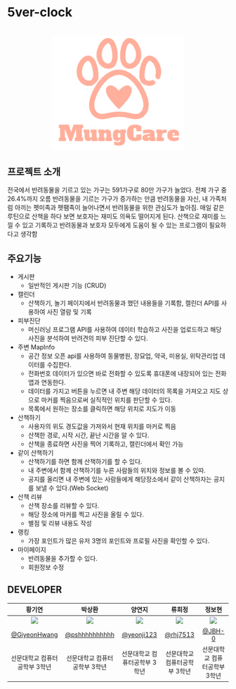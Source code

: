# 5ver-clock
<div align=center>
<br>
<img width="300" src="https://github.com/5ver-clock/5ver-clock/blob/main/5ver-clock-frontend/5ver-clock-info/assets/images/mung.jpg?raw=true"/>

<br>
</div>

## 프로젝트 소개
전국에서 반려동물을 기르고 있는 가구는 591가구로 80만 가구가 늘었다. 전체 가구 중 26.4%까지 오름
반려동물을 기르는 가구가 증가하는 만큼 반려동물을 자신, 내 가족처럼 아끼는 펫미족과 펫팸족이 늘어나면서 반려동물을 위한 관심도가 높아짐. 
매일 같은 루틴으로 산책을 하다 보면 보호자는 재미도 의욕도 떨어지게 된다. 산책으로 재미를 느낄 수 있고 기록하고 반려동물과 보호자 모두에게 도움이 될 수 있는 프로그램이 필요하다고 생각함

## 주요기능
- 게시판
  - 일반적인 게시판 기능 (CRUD)
- 캘린더
   - 산책하기, 놀기 페이지에서 반려동물과 했던 내용들을 기록함, 캘린더 API를 사용하여 사진 열람 및 기록
- 피부진단
   - 머신러닝 프로그램 API를 사용하여 데이터 학습하고 사진을 업로드하고 해당 사진을 분석하여 반려견의 피부 진단할 수 있다.
- 주변 MapInfo
  - 공간 정보 오픈 api를 사용하여 동물병원, 장묘업, 약국, 미용실, 위탁관리업 데이터를 수집한다.
  - 전화번호 데이터가 있으면 바로 전화할 수 있도록 휴대폰에 내장되어 있는 전화 앱과 연동한다.
  - 데이터를 가지고 버튼을 누르면 내 주변 해당 데이터의 목록을 가져오고 지도 상으로 마커를 찍음으로써 실직적인 위치를 판단할 수 있다.
  - 목록에서 원하는 장소를 클릭하면 해당 위치로 지도가 이동
- 산책하기
  - 사용자의 위도 경도값을 가져와서 현재 위치를 마커로 찍음
  - 산책한 경로, 시작 시간, 끝난 시간을 알 수 있다.
  - 산책을 종료하면 사진을 찍어 기록하고, 캘린더에서 확인 가능
- 같이 산책하기
  - 산책하기를 하면 함께 산책하기를 할 수 있다.
  - 내 주변에서 함께 산책하기를 누른 사람들의 위치와 정보를 볼 수 있따.
  - 공지를 올리면 내 주변에 있는 사람들에게 해당장소에서 같이 산책하자는 공지를 보낼 수 있다.(Web Socket)
- 산책 리뷰
  - 산책 장소를 리뷰할 수 있다.
  - 해당 장소에 마커를 찍고 사진을 올릴 수 있다.
  - 별점 및 리뷰 내용도 작성
- 랭킹
  - 가장 포인트가 많은 유저 3명의 포인트와 프로필 사진을 확인할 수 있다.
- 마이페이지
  - 반려동물을 추가할 수 있다.
  - 회원정보 수정

 ## DEVELOPER

 |      황기연      |          박상환         |       양연지         |       류희정         |       정보현         |                                                                                                                
| :------------------------------------------------------------------------------: | :---------------------------------------------------------------------------------------------------------------------------------------------------: | :---------------------------------------------------------------------------------------------------------------------------------------------------------------------------------------------------: | :---------------------------------------------------------------------------------------------------------------------------------------------------------------------------------------------------: |  :---------------------------------------------------------------------------------------------------------------------------------------------------------------------------------------------------: |
|  <img width="128px" src="https://github.com/5ver-clock/5ver-clock/assets/95736504/d6195deb-95ef-4c66-8617-abc2ffe90043" />  |        <img width="128px" src="https://user-images.githubusercontent.com/95736504/278948762-925f6cf6-e3a1-4d1d-a228-0c2d5a0f0ef9.jpg" />       |      <img width="128px" src="https://user-images.githubusercontent.com/95736504/278948764-a2f60603-3f17-4536-89d7-e1095da2bf3a.png" />      |      <img width="128px" src="https://user-images.githubusercontent.com/95736504/278948759-1bb5de22-7084-44cf-a323-62500b0ba41f.jpg" />     |  <img width="128px" src="https://user-images.githubusercontent.com/95736504/278948752-3ab52dbc-adb3-42d8-bb08-74b990107fd0.jpg"/>     |
|   [@GiyeonHwang](https://github.com/GiyeonHwang)    |    [@pshhhhhhhhhh](https://github.com/pshhhhhhhhhh)  | [@yeonji123](https://github.com/yeonji123)  | [@rhj7513](https://github.com/rhj7513)  | [@JBH-0](https://github.com/JBH-0) |
| 선문대학교 컴퓨터공학부 3학년 | 선문대학교 컴퓨터공학부 3학년 | 선문대학교 컴퓨터공학부 3학년 | 선문대학교 컴퓨터공학부 3학년 | 선문대학교 컴퓨터공학부 3학년 |
 
